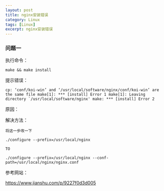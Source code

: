 ```yaml
---
layout: post
title: nginx安装错误
category: Linux
tags: [Linux]
excerpt: nginx安装错误
---
```

### 问题一 ###

执行命令： 

    make && make install

提示错误： 

    cp: ‘conf/koi-win’ and ‘/usr/local/software/nginx/conf/koi-win’ are the same file make[1]: *** [install] Error 1 make[1]: Leaving directory `/usr/local/software/nginx' make: *** [install] Error 2


原因：

解决方法：

    将这一步改一下

	./configure --prefix=/usr/local/nginx
	
	TO
	
	./configure --prefix=/usr/local/nginx --conf-path=/usr/local/nginx/nginx.conf

参考网站：

<https://www.jianshu.com/p/9227f0d3d005>